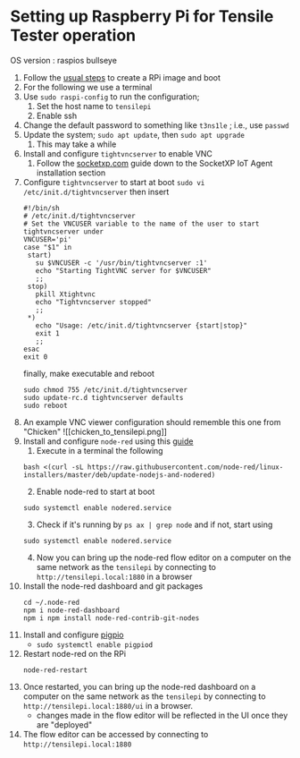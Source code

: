 # Setting up Raspberry Pi for Tensile Tester operation
OS version : raspios bullseye

1. Follow the [usual steps](https://www.raspberrypi.com/software/) to create a RPi image and boot
2. For the following we use a terminal
3. Use `sudo raspi-config` to run the configuration;
	1.  Set the host name to `tensilepi` 
	2.  Enable ssh
4. Change the default password to something like `t3ns1le` ; i.e., use `passwd`
5. Update the system; `sudo apt update`, then `sudo apt upgrade`
	1. This may take a while
6. Install and configure `tightvncserver` to enable VNC
	1. Follow the [socketxp.com](https://www.socketxp.com/docs/guide/iot-remote-desktop-vnc-access.html#pre-requisites) guide down to the SocketXP IoT Agent installation section
7. Configure `tightvncserver` to start at boot
      `sudo vi /etc/init.d/tightvncserver`
   then insert
      ```
      #!/bin/sh
      # /etc/init.d/tightvncserver
      # Set the VNCUSER variable to the name of the user to start tightvncserver under
      VNCUSER='pi'
      case "$1" in
       start)
         su $VNCUSER -c '/usr/bin/tightvncserver :1'
         echo "Starting TightVNC server for $VNCUSER"
         ;;
       stop)
         pkill Xtightvnc
         echo "Tightvncserver stopped"
         ;;
       *)
         echo "Usage: /etc/init.d/tightvncserver {start|stop}"
         exit 1
         ;;
      esac
      exit 0
      ```
   finally, make executable and reboot
      ```
	  sudo chmod 755 /etc/init.d/tightvncserver
	  sudo update-rc.d tightvncserver defaults
	  sudo reboot
	  ```
8. An example VNC viewer configuration should rememble this one from "Chicken"
![[chicken_to_tensilepi.png]]
9. Install and configure `node-red` using this [guide](https://nodered.org/docs/getting-started/raspberrypi)
	1. 	Execute in a terminal the following
      ```
      bash <(curl -sL https://raw.githubusercontent.com/node-red/linux-installers/master/deb/update-nodejs-and-nodered)
	  ```
	2. Enable node-red to start at boot
      ```
      sudo systemctl enable nodered.service
      ```
	3. Check if it's running by `ps ax | grep node` and if not, start using
      ```
      sudo systemctl enable nodered.service
	  ```
	4. Now you can bring up the node-red flow editor on a computer on the same network as the `tensilepi` by connecting to `http://tensilepi.local:1880` in a browser
10. Install the node-red dashboard and git packages
      ```
      cd ~/.node-red
      npm i node-red-dashboard
      npm i npm install node-red-contrib-git-nodes
      ```
11. Install and configure [pigpio](https://gist.github.com/tstellanova/8b1fb350a148eace6541b5fbd2c021ca)
	* `sudo systemctl enable pigpiod`
12. Restart node-red on the RPi
      ```
      node-red-restart
      ```
13. Once restarted, you can bring up the node-red dashboard on a computer on the same network as the `tensilepi` by connecting to `http://tensilepi.local:1880/ui` in a browser.
    * changes made in the flow editor will be reflected in the UI once they are "deployed"
14. The flow editor can be accessed by connecting to `http://tensilepi.local:1880`
  